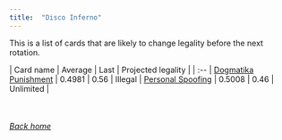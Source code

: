 ```yaml
---
title:  "Disco Inferno"
---
```


This is a list of cards that are likely to change legality before the next rotation.

| Card name | Average | Last | Projected legality |
| :-- |
[Dogmatika Punishment](https://db.ygoprodeck.com/card/?search=Dogmatika%20Punishment) | 0.4981 | 0.56 | Illegal |
[Personal Spoofing](https://db.ygoprodeck.com/card/?search=Personal%20Spoofing) | 0.5008 | 0.46 | Unlimited |

<br>

###### [Back home](index)
